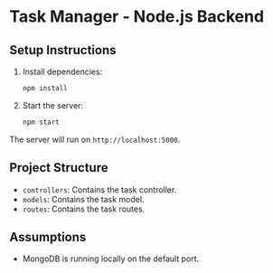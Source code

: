 # Task Manager - Node.js Backend

## Setup Instructions

1. Install dependencies:

   ```sh
   npm install
   ```

2. Start the server:
   ```sh
   npm start
   ```

The server will run on `http://localhost:5000`.

## Project Structure

- `controllers`: Contains the task controller.
- `models`: Contains the task model.
- `routes`: Contains the task routes.

## Assumptions

- MongoDB is running locally on the default port.
